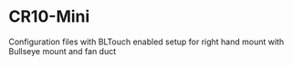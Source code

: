 # CR10-Mini
Configuration files with BLTouch enabled 
setup for right hand mount with Bullseye mount and fan duct

